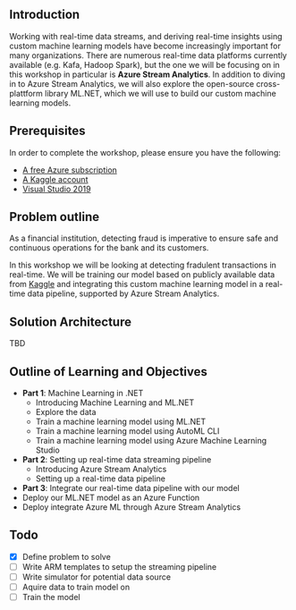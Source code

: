 ## Introduction
Working with real-time data streams, and deriving real-time insights using custom machine learning models have become increasingly important for many organizations. There are numerous real-time data platforms currently available (e.g. Kafa, Hadoop Spark), but the one we will be focusing on in this workshop in particular is **Azure Stream Analytics**. In addition to diving in to Azure Stream Analytics, we will also explore the open-source cross-plattform library ML.NET, which we will use to build our custom machine learning models.

## Prerequisites
In order to complete the workshop, please ensure you have the following:
- [A free Azure subscription](https://azure.microsoft.com/en-us/free/)
- [A Kaggle account](https://www.kaggle.com/)
- [Visual Studio 2019](https://visualstudio.microsoft.com/vs/)

## Problem outline
As a financial institution, detecting fraud is imperative to ensure safe and continuous operations for the bank and its customers.  

In this workshop we will be looking at detecting fradulent transactions in real-time. We will be training our model based on publicly available data from [Kaggle](https://www.kaggle.com/ntnu-testimon/paysim1) and integrating this custom machine learning model in a real-time data pipeline, supported by Azure Stream Analytics.

## Solution Architecture 
TBD

## Outline of Learning and Objectives
- **Part 1**: Machine Learning in .NET
  - Introducing Machine Learning and ML.NET
  - Explore the data
  - Train a machine learning model using ML.NET
  - Train a machine learning model using AutoML CLI
  - Train a machine learning model using Azure Machine Learning Studio
- **Part 2**: Setting up real-time data streaming pipeline
  - Introducing Azure Stream Analytics
  - Setting up a real-time data pipeline
 - **Part 3**: Integrate our real-time data pipeline with our model
  - Deploy our ML.NET model as an Azure Function
  - Deploy integrate Azure ML through Azure Stream Analytics

## Todo
- [X] Define problem to solve
- [ ] Write ARM templates to setup the streaming pipeline
- [ ] Write simulator for potential data source
- [ ] Aquire data to train model on
- [ ] Train the model 
